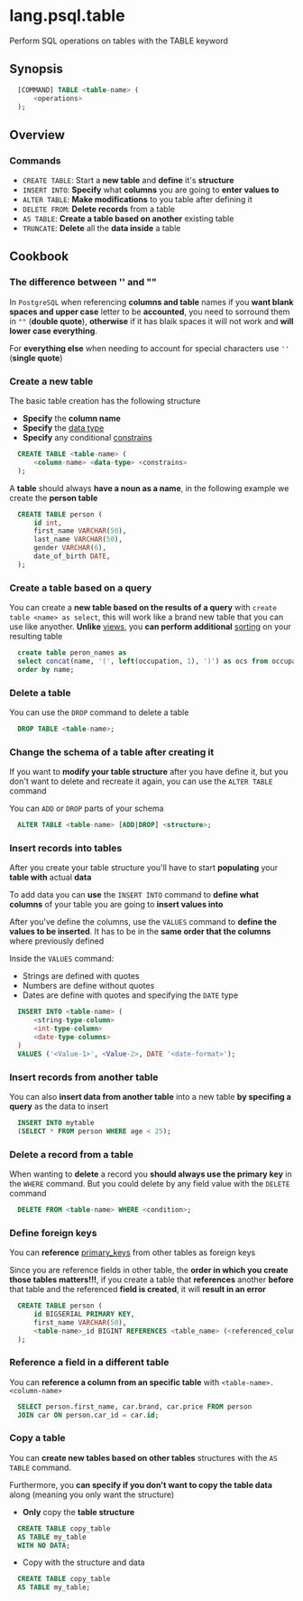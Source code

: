 # lang.psql.table

Perform SQL operations on tables with the TABLE keyword

## Synopsis

```sql
  [COMMAND] TABLE <table-name> (
      <operations>
  );
```

## Overview

### Commands

- `CREATE TABLE`: Start a **new table** and **define** it's **structure**
- `INSERT INTO`: **Specify** what **columns** you are going to **enter values to**
- `ALTER TABLE`: **Make modifications** to you table after defining it
- `DELETE FROM`: **Delete records** from a table
- `AS TABLE`: **Create a table based on another** existing table
- `TRUNCATE`: **Delete** all the **data inside** a table

## Cookbook

### The difference between '' and ""

In `PostgreSQL` when referencing **columns and table** names if you **want
blank spaces and upper case** letter to be **accounted**, you need to sorround
them in `""` (**double quote**), **otherwise** if it has blaik spaces it will not
work and **will lower case everything**.

For **everything else** when needing to account for special characters use `''`
(**single quote**)

### Create a new table

The basic table creation has the following structure

- **Specify** the **column name**
- **Specify** the [data type](./x350.md)
- **Specify** any conditional [constrains](./q09z.md)

```sql
  CREATE TABLE <table-name> (
      <column-name> <data-type> <constrains>
  );
```

A **table** should always **have a noun as a name**, in the following example
we create the **person table**

```sql
  CREATE TABLE person (
      id int,
      first_name VARCHAR(50),
      last_name VARCHAR(50),
      gender VARCHAR(6),
      date_of_birth DATE,
  );
```

### Create a table based on a query

You can create a **new table based on the results of a query**
with `create table <name> as select`, this will work like a brand new table
that you can use like anyother. **Unlike** [views](./qxox.md), you **can
perform additional** [sorting](./lhgd.md) on your resulting table

```sql
  create table peron_names as
  select concat(name, '(', left(occupation, 1), ')') as ocs from occupations
  order by name;
```

### Delete a table

You can use the `DROP` command to delete a table

```sql
  DROP TABLE <table-name>;
```

### Change the schema of a table after creating it

If you want to **modify your table structure** after you have define it, but you
don't want to delete and recreate it again, you can use the `ALTER TABLE`
command

You can `ADD` or `DROP` parts of your schema

```sql
  ALTER TABLE <table-name> [ADD|DROP] <structure>;
```

### Insert records into tables

After you create your table structure you'll have to start **populating** your
**table with** actual **data**

To add data you can **use** the `INSERT INTO` command to **define what columns**
of your table you are going to **insert values into**

After you've define the columns, use the `VALUES` command to **define the values
to be inserted**. It has to be in the **same order that the columns** where
previously defined

Inside the `VALUES` command:

- Strings are defined with quotes
- Numbers are define without quotes
- Dates are define with quotes and specifying the `DATE` type

```sql
  INSERT INTO <table-name> (
      <string-type-column>
      <int-type-column>
      <date-type-columns>
  )
  VALUES ('<Value-1>', <Value-2>, DATE '<date-format>');
```

### Insert records from another table

You can also **insert data from another table** into a new table **by specifing
a query** as the data to insert

```sql
  INSERT INTO mytable
  (SELECT * FROM person WHERE age < 25);
```

### Delete a record from a table

When wanting to **delete** a record you **should always use the primary key**
in the `WHERE` command. But you could delete by any field value with the
`DELETE` command

```sql
  DELETE FROM <table-name> WHERE <condition>;
```

### Define foreign keys

You can **reference** [primary_keys](./wbnd.md) from other tables as foreign keys

Since you are reference fields in other table, the **order in which you create
those tables matters!!!**, if you create a table that **references** another
**before** that table and the referenced **field is created**, it will **result
in an error**

```sql
  CREATE TABLE person (
      id BIGSERIAL PRIMARY KEY,
      first_name VARCHAR(50),
      <table-name>_id BIGINT REFERENCES <table_name> (<referenced_column_name>)
  );
```

### Reference a field in a different table

You can **reference a column from an specific table** with
`<table-name>.<column-name>`

```sql
  SELECT person.first_name, car.brand, car.price FROM person
  JOIN car ON person.car_id = car.id;
```

### Copy a table

You can **create new tables based on other tables** structures with the `AS TABLE`
command.

Furthermore, you **can specify if you don't want to copy the table data**
along (meaning you only want the structure)

- **Only** copy the **table structure**

```sql
  CREATE TABLE copy_table
  AS TABLE my_table
  WITH NO DATA;
```

- Copy with the structure and data

```sql
  CREATE TABLE copy_table
  AS TABLE my_table;
```
